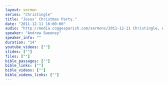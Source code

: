 ```yaml
---
layout: sermon
series: "Christingle"
title: "Jesus' Christmas Party."
date: "2011-12-11 16:00:00"
audio: "http://media.coggesparish.com/sermons/2011-12-11 Christingle, Andrew Sweeney.mp3"
speaker: "Andrew Sweeney"
speaker_info: ""
duration: "14"
youtube_videos: [""]
slides: [""]
files: [""]
bible_passages: [""]
bible_links: [""]
bible_videos: [""]
bible_videos_links: [""]
---
```

